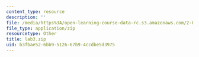```yaml
---
content_type: resource
description: ''
file: /media/https%3A/open-learning-course-data-rc.s3.amazonaws.com/2-003-modeling-dynamics-and-control-i-spring-2005/b3fbae526bb9512667b94ccdbe5d3975_lab3.zip
file_type: application/zip
resourcetype: Other
title: lab3.zip
uid: b3fbae52-6bb9-5126-67b9-4ccdbe5d3975
---
```


